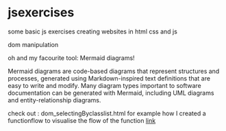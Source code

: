 # jsexercises

some basic js exercises
creating websites in html css and js

dom manipulation 

oh and my facourite tool: Mermaid diagrams!

Mermaid diagrams are code-based diagrams that represent structures and processes, generated using Markdown-inspired text definitions that are easy to write and modify. Many diagram types important to software documentation can be generated with Mermaid, including UML diagrams and entity-relationship diagrams.

check out : dom_selectingByclasslist.html for example how I created a functionflow to visualise the flow of the function
[link](https://github.com/watashiaashishgurung/jsexercises/blob/main/dom_selectingByclasslist.html)
